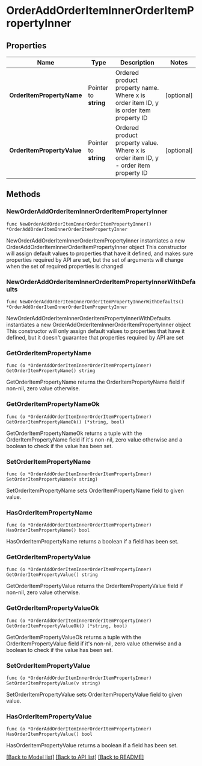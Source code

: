 # OrderAddOrderItemInnerOrderItemPropertyInner

## Properties

Name | Type | Description | Notes
------------ | ------------- | ------------- | -------------
**OrderItemPropertyName** | Pointer to **string** | Ordered product property name. Where x is order item ID, y is order item property ID | [optional] 
**OrderItemPropertyValue** | Pointer to **string** | Ordered product property value. Where x is order item ID, y - order item property ID | [optional] 

## Methods

### NewOrderAddOrderItemInnerOrderItemPropertyInner

`func NewOrderAddOrderItemInnerOrderItemPropertyInner() *OrderAddOrderItemInnerOrderItemPropertyInner`

NewOrderAddOrderItemInnerOrderItemPropertyInner instantiates a new OrderAddOrderItemInnerOrderItemPropertyInner object
This constructor will assign default values to properties that have it defined,
and makes sure properties required by API are set, but the set of arguments
will change when the set of required properties is changed

### NewOrderAddOrderItemInnerOrderItemPropertyInnerWithDefaults

`func NewOrderAddOrderItemInnerOrderItemPropertyInnerWithDefaults() *OrderAddOrderItemInnerOrderItemPropertyInner`

NewOrderAddOrderItemInnerOrderItemPropertyInnerWithDefaults instantiates a new OrderAddOrderItemInnerOrderItemPropertyInner object
This constructor will only assign default values to properties that have it defined,
but it doesn't guarantee that properties required by API are set

### GetOrderItemPropertyName

`func (o *OrderAddOrderItemInnerOrderItemPropertyInner) GetOrderItemPropertyName() string`

GetOrderItemPropertyName returns the OrderItemPropertyName field if non-nil, zero value otherwise.

### GetOrderItemPropertyNameOk

`func (o *OrderAddOrderItemInnerOrderItemPropertyInner) GetOrderItemPropertyNameOk() (*string, bool)`

GetOrderItemPropertyNameOk returns a tuple with the OrderItemPropertyName field if it's non-nil, zero value otherwise
and a boolean to check if the value has been set.

### SetOrderItemPropertyName

`func (o *OrderAddOrderItemInnerOrderItemPropertyInner) SetOrderItemPropertyName(v string)`

SetOrderItemPropertyName sets OrderItemPropertyName field to given value.

### HasOrderItemPropertyName

`func (o *OrderAddOrderItemInnerOrderItemPropertyInner) HasOrderItemPropertyName() bool`

HasOrderItemPropertyName returns a boolean if a field has been set.

### GetOrderItemPropertyValue

`func (o *OrderAddOrderItemInnerOrderItemPropertyInner) GetOrderItemPropertyValue() string`

GetOrderItemPropertyValue returns the OrderItemPropertyValue field if non-nil, zero value otherwise.

### GetOrderItemPropertyValueOk

`func (o *OrderAddOrderItemInnerOrderItemPropertyInner) GetOrderItemPropertyValueOk() (*string, bool)`

GetOrderItemPropertyValueOk returns a tuple with the OrderItemPropertyValue field if it's non-nil, zero value otherwise
and a boolean to check if the value has been set.

### SetOrderItemPropertyValue

`func (o *OrderAddOrderItemInnerOrderItemPropertyInner) SetOrderItemPropertyValue(v string)`

SetOrderItemPropertyValue sets OrderItemPropertyValue field to given value.

### HasOrderItemPropertyValue

`func (o *OrderAddOrderItemInnerOrderItemPropertyInner) HasOrderItemPropertyValue() bool`

HasOrderItemPropertyValue returns a boolean if a field has been set.


[[Back to Model list]](../README.md#documentation-for-models) [[Back to API list]](../README.md#documentation-for-api-endpoints) [[Back to README]](../README.md)


